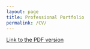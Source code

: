 ```yaml
---
layout: page
title: Professional Portfolio
permalink: /CV/
---
```


<a href="Prashant Mudgal_Mangement_Analytics_Jan 2021.pdf" alt = "">Link to the PDF version</a> 


